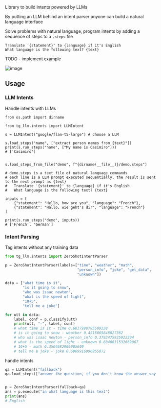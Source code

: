 Library to build intents powered by LLMs

By putting an LLM behind an intent parser anyone can build a natural language interface

Solve problems with natural language, program intents by adding a sequence of steps to a `.steps` file

```text
Translate '{statement}' to {language} if it's English
What language is the following text? {text}
```
TODO - implement example

![image](https://github.com/TigreGotico/tg_llm/assets/33701864/d017c07b-7716-4c0f-980b-a5a3105d898a)

## Usage

### LLM Intents

Handle intents with LLMs

```
from os.path import dirname

from tg_llm.intents import LLMIntent

s = LLMIntent("google/flan-t5-large") # choose a LLM

s.load_steps("name", ["extract person names from {text}"])
print(s.run_steps("name", ["My name is Casimiro"]))
# ['Casimiro']


s.load_steps_from_file("demo", f"{dirname(__file__)}/demo.steps")

# demo.steps is a text file of natural language commands
# each line is a LLM prompt executed sequentially, the result is sent to the next prompt as {text}
#   Translate '{statement}' to {language} if it's English
#   What language is the following text? {text}

inputs = [
    {"statement": "Hello, how are you", "language": "French"},
    {"statement": "Hallo, wie geht's dir", "language": "French"}
]

print(s.run_steps("demo", inputs))
# ['French', 'German']
```

### Intent Parsing

Tag intents without any training data

```python
from tg_llm.intents import ZeroShotIntentParser

p = ZeroShotIntentParser(labels=["time", "weather", "math",
                                 "person_info", "joke", "get_data",
                                 "unknown"])

data = ["what time is it",
        "is it going to snow",
        "who was isaac newton",
        "what is the speed of light",
        "10+5",
        "tell me a joke"]

for utt in data:
    label, conf = p.classify(utt)
    print(utt, "-", label, conf)
    # what time is it - time 0.6037998795509338
    # is it going to snow - weather 0.4515065848827362
    # who was isaac newton - person_info 0.3793475925922394
    # what is the speed of light - unknown 0.6040631532669067
    # 10+5 - math 0.3564682900905609
    # tell me a joke - joke 0.6909916996955872

```


handle intents

```python
qa = LLMIntent("fallback")
qa.load_steps(["answer the question, if you don't know the answer say 'I don't know', question: {text}"])


p = ZeroShotIntentParser(fallback=qa)
ans = p.execute("in what language is this text")
print(ans)
# English
```
